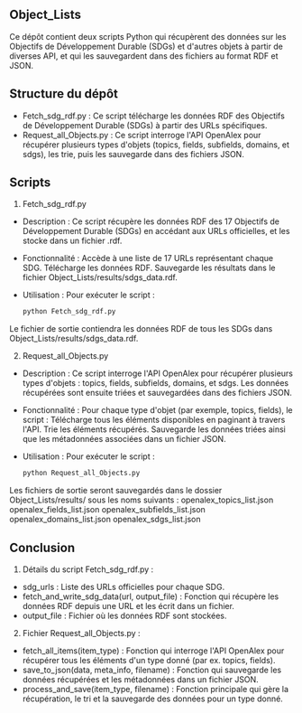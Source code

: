 ## Object_Lists

Ce dépôt contient deux scripts Python qui récupèrent des données sur les Objectifs de Développement Durable (SDGs) et d'autres objets à partir de diverses API, et qui les sauvegardent dans des fichiers au format RDF et JSON.


## Structure du dépôt

- Fetch_sdg_rdf.py : Ce script télécharge les données RDF des Objectifs de Développement Durable (SDGs) à partir des URLs spécifiques.
- Request_all_Objects.py : Ce script interroge l'API OpenAlex pour récupérer plusieurs types d'objets (topics, fields, subfields, domains, et sdgs), les trie, puis les sauvegarde dans des fichiers JSON.


## Scripts

1. Fetch_sdg_rdf.py
- Description :
Ce script récupère les données RDF des 17 Objectifs de Développement Durable (SDGs) en accédant aux URLs officielles, et les stocke dans un fichier .rdf.

- Fonctionnalité :
Accède à une liste de 17 URLs représentant chaque SDG.
Télécharge les données RDF.
Sauvegarde les résultats dans le fichier Object_Lists/results/sdgs_data.rdf.

- Utilisation :
Pour exécuter le script :   

    ```bash
    python Fetch_sdg_rdf.py
    ```

Le fichier de sortie contiendra les données RDF de tous les SDGs dans Object_Lists/results/sdgs_data.rdf.

2. Request_all_Objects.py
- Description :
Ce script interroge l'API OpenAlex pour récupérer plusieurs types d'objets : topics, fields, subfields, domains, et sdgs. Les données récupérées sont ensuite triées et sauvegardées dans des fichiers JSON.

- Fonctionnalité :
Pour chaque type d'objet (par exemple, topics, fields), le script :
Télécharge tous les éléments disponibles en paginant à travers l'API.
Trie les éléments récupérés.
Sauvegarde les données triées ainsi que les métadonnées associées dans un fichier JSON.

- Utilisation :
Pour exécuter le script :

    ```bash
    python Request_all_Objects.py
    ```

Les fichiers de sortie seront sauvegardés dans le dossier Object_Lists/results/ sous les noms suivants :
openalex_topics_list.json
openalex_fields_list.json
openalex_subfields_list.json
openalex_domains_list.json
openalex_sdgs_list.json


## Conclusion

1. Détails du script Fetch_sdg_rdf.py :
- sdg_urls : Liste des URLs officielles pour chaque SDG.
- fetch_and_write_sdg_data(url, output_file) : Fonction qui récupère les données RDF depuis une URL et les écrit dans un fichier.
- output_file : Fichier où les données RDF sont stockées.

2. Fichier Request_all_Objects.py :
- fetch_all_items(item_type) : Fonction qui interroge l'API OpenAlex pour récupérer tous les éléments d'un type donné (par ex. topics, fields).
- save_to_json(data, meta_info, filename) : Fonction qui sauvegarde les données récupérées et les métadonnées dans un fichier JSON.
- process_and_save(item_type, filename) : Fonction principale qui gère la récupération, le tri et la sauvegarde des données pour un type donné.
